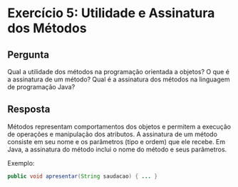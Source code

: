 # Exercício 5: Utilidade e Assinatura dos Métodos

## Pergunta
Qual a utilidade dos métodos na programação orientada a objetos? O que é a assinatura de um método? Qual é a assinatura dos métodos na linguagem de programação Java?

## Resposta
Métodos representam comportamentos dos objetos e permitem a execução de operações e manipulação dos atributos. A assinatura de um método consiste em seu nome e os parâmetros (tipo e ordem) que ele recebe. Em Java, a assinatura do método inclui o nome do método e seus parâmetros.

Exemplo:

```java
public void apresentar(String saudacao) { ... }
